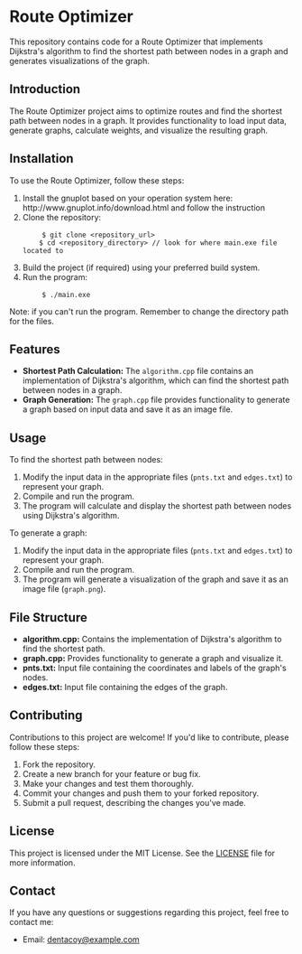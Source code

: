 <h1>Route Optimizer</h1>
<p>This repository contains code for a Route Optimizer that implements Dijkstra's algorithm to find the shortest path 
  between nodes in a graph and generates visualizations of the graph.</p>

<h2>Introduction</h2>
<p>The Route Optimizer project aims to optimize routes and find the shortest path between nodes in a graph. 
  It provides functionality to load input data, generate graphs, calculate weights, and visualize the resulting graph.</p>

<h2>Installation</h2>
<p>To use the Route Optimizer, follow these steps:</p>
<ol>
  <li>Install the gnuplot based on your operation system here: http://www.gnuplot.info/download.html and follow the instruction</li>
  <li>Clone the repository:</li>
  <pre>
    <code>$ git clone &lt;repository_url&gt;
    $ cd &lt;repository_directory&gt; // look for where main.exe file located to </code></pre>
  <li>Build the project (if required) using your preferred build system.</li>
  <li>Run the program:</li>
  <pre>    <code>$ ./main.exe</code></pre>
</ol>
<p><bold>Note</bold>: if you can't run the program. Remember to change the directory path for the files.</p>

<h2>Features</h2>
<ul>
  <li>
    <strong>Shortest Path Calculation:</strong> 
    The <code>algorithm.cpp</code> file contains an implementation of Dijkstra's algorithm, which can find the shortest path between nodes in a graph.
  </li>
  <li>
    <strong>Graph Generation:</strong> 
    The <code>graph.cpp</code> file provides functionality to generate a graph based on input data and save it as an image file.
  </li>
</ul>

<h2>Usage</h2>
<p>To find the shortest path between nodes:</p>
<ol>
  <li>Modify the input data in the appropriate files (<code>pnts.txt</code> and <code>edges.txt</code>) to represent your graph.</li>
  <li>Compile and run the program.</li>
  <li>The program will calculate and display the shortest path between nodes using Dijkstra's algorithm.</li>
</ol>

<p>To generate a graph:</p>
<ol>
  <li>Modify the input data in the appropriate files (<code>pnts.txt</code> and <code>edges.txt</code>) to represent your graph.</li>
  <li>Compile and run the program.</li>
  <li>The program will generate a visualization of the graph and save it as an image file (<code>graph.png</code>).</li>
</ol>

<h2>File Structure</h2>
<ul>
  <li><strong>algorithm.cpp:</strong> Contains the implementation of Dijkstra's algorithm to find the shortest path.</li>
  <li><strong>graph.cpp:</strong> Provides functionality to generate a graph and visualize it.</li>
  <li><strong>pnts.txt:</strong> Input file containing the coordinates and labels of the graph's nodes.</li>
  <li><strong>edges.txt:</strong> Input file containing the edges of the graph.</li>
</ul>

<h2>Contributing</h2>
<p>Contributions to this project are welcome! If you'd like to contribute, please follow these steps:</p>
<ol>
  <li>Fork the repository.</li>
  <li>Create a new branch for your feature or bug fix.</li>
  <li>Make your changes and test them thoroughly.</li>
  <li>Commit your changes and push them to your forked repository.</li>
  <li>Submit a pull request, describing the changes you've made.</li>
</ol>

<h2>License</h2>
<p>This project is licensed under the MIT License. See the <a href="LICENSE">LICENSE</a> file for more information.</p>

<h2>Contact</h2>
<p>If you have any questions or suggestions regarding this project, feel free to contact me:</p>
<ul>
  <li>Email: <a href="mailto:your_email@example.com">dentacoy@example.com</a></li>
</ul>
